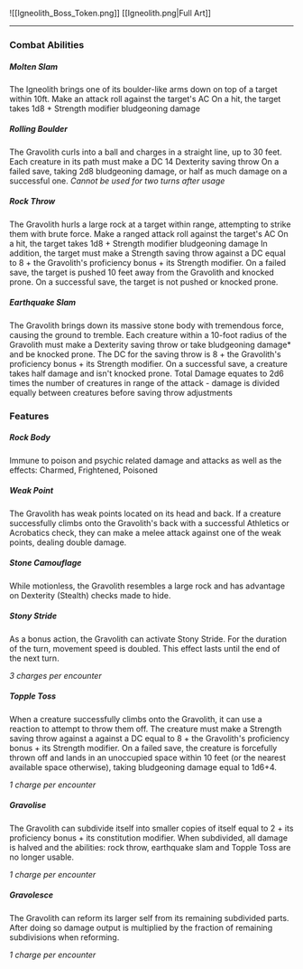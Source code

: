 ![[Igneolith_Boss_Token.png]]
[[Igneolith.png|Full Art]]

---
### Combat Abilities

##### Molten Slam
The Igneolith brings one of its boulder-like arms down on top of a target within 10ft. Make an attack roll against the target's AC
On a hit, the target takes 1d8 + Strength modifier bludgeoning damage
##### Rolling Boulder
The Gravolith curls into a ball and charges in a straight line, up to 30 feet. Each creature in its path must make a DC 14 Dexterity saving throw
On a failed save, taking 2d8 bludgeoning damage, or half as much damage on a successful one.
*Cannot be used for two turns after usage*
##### Rock Throw
The Gravolith hurls a large rock at a target within range, attempting to strike them with brute force. Make a ranged attack roll against the target's AC
On a hit, the target takes 1d8 + Strength modifier bludgeoning damage
In addition, the target must make a Strength saving throw against a DC equal to 8 + the Gravolith's proficiency bonus + its Strength modifier. On a failed save, the target is pushed 10 feet away from the Gravolith and knocked prone. On a successful save, the target is not pushed or knocked prone.
##### Earthquake Slam
The Gravolith brings down its massive stone body with tremendous force, causing the ground to tremble. Each creature within a 10-foot radius of the Gravolith must make a Dexterity saving throw or take bludgeoning damage* and be knocked prone.
The DC for the saving throw is 8 + the Gravolith's proficiency bonus + its Strength modifier. On a successful save, a creature takes half damage and isn't knocked prone. 
Total Damage equates to 2d6 times the number of creatures in range of the attack - damage is divided equally between creatures before saving throw adjustments

### Features

##### Rock Body
Immune to poison and psychic related damage and attacks as well as the effects: Charmed, Frightened, Poisoned
##### Weak Point
The Gravolith has weak points located on its head and back. If a creature successfully climbs onto the Gravolith's back with a successful Athletics or Acrobatics check, they can make a melee attack against one of the weak points, dealing double damage.
##### Stone Camouflage
While motionless, the Gravolith resembles a large rock and has advantage on Dexterity (Stealth) checks made to hide.
##### Stony Stride
As a bonus action, the Gravolith can activate Stony Stride. For the duration of the turn, movement speed is doubled. This effect lasts until the end of the next turn. 

*3 charges per encounter*
##### Topple Toss
When a creature successfully climbs onto the Gravolith, it can use a reaction to attempt to throw them off. The creature must make a Strength saving throw against a against a DC equal to 8 + the Gravolith's proficiency bonus + its Strength modifier. On a failed save, the creature is forcefully thrown off and lands in an unoccupied space within 10 feet (or the nearest available space otherwise), taking bludgeoning damage equal to 1d6+4.

*1 charge per encounter*

##### Gravolise
The Gravolith can subdivide itself into smaller copies of itself equal to 2 + its proficiency bonus + its constitution modifier. When subdivided, all damage is halved and the abilities: rock throw, earthquake slam and Topple Toss are no longer usable.

*1 charge per encounter*

##### Gravolesce
The Gravolith can reform its larger self from its remaining subdivided parts. After doing so damage output is multiplied by the fraction of remaining subdivisions when reforming. 

*1 charge per encounter*